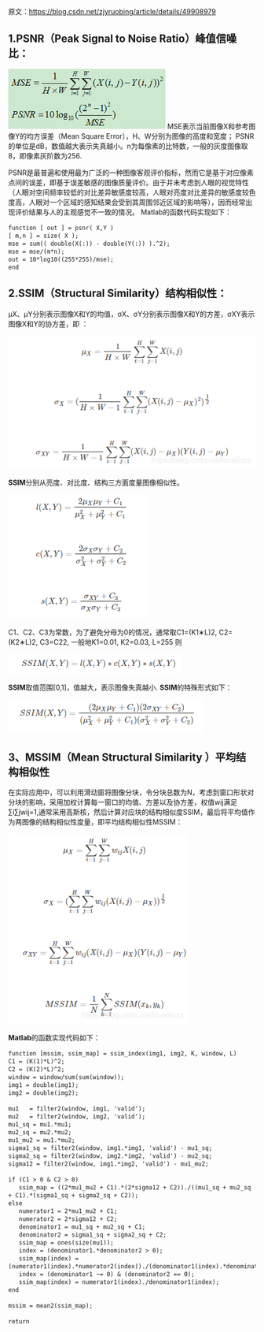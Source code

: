 原文：https://blog.csdn.net/zjyruobing/article/details/49908979 

## **1.PSNR（Peak Signal to Noise Ratio）峰值信噪比：**

![img](img/2012101321564314.jpg)
 MSE表示当前图像X和参考图像Y的均方误差（Mean Square Error），H、W分别为图像的高度和宽度；
 PSNR的单位是dB，数值越大表示失真越小。n为每像素的比特数，一般的灰度图像取8，即像素灰阶数为256. 

 PSNR是最普遍和使用最为广泛的一种图像客观评价指标，然而它是基于对应像素点间的误差，即基于误差敏感的图像质量评价。由于并未考虑到人眼的视觉特性（人眼对空间频率较低的对比差异敏感度较高，人眼对亮度对比差异的敏感度较色度高，人眼对一个区域的感知结果会受到其周围邻近区域的影响等），因而经常出现评价结果与人的主观感觉不一致的情况。
 Matlab的函数代码实现如下：

```
function [ out ] = psnr( X,Y )
[ m,n ] = size( X );
mse = sum(( double(X(:)) - double(Y(:)) ).^2);
mse = mse/(m*n);
out = 10*log10((255*255)/mse);
end
```

## **2.SSIM（Structural Similarity）结构相似性：**

μX、μY分别表示图像X和Y的均值，σX、σY分别表示图像X和Y的方差，σXY表示图像X和Y的协方差，即 ：

![img](img/20181108155158529.png)

**SSIM**分别从亮度、对比度、结构三方面度量图像相似性。 

![img](img/20181108155222365.png)

C1、C2、C3为常数，为了避免分母为0的情况，通常取C1=(K1∗L)2, C2=(K2∗L)2, C3=C22, 一般地K1=0.01, K2=0.03, L=255 则 

![img](img/20181108155317977.png)

**SSIM**取值范围[0,1]，值越大，表示图像失真越小. 
**SSIM**的特殊形式如下：

![img](img/20181108155414945.png)

## **3、MSSIM（Mean Structural Similarity ）平均结构相似性**

在实际应用中，可以利用滑动窗将图像分块，令分块总数为N，考虑到窗口形状对分块的影响，采用加权计算每一窗口的均值、方差以及协方差，权值wij满足∑i∑jwij=1,通常采用高斯核，然后计算对应块的结构相似度SSIM，最后将平均值作为两图像的结构相似性度量，即平均结构相似性MSSIM： 

![img](img/20181108155531158.png)

**Matlab**的函数实现代码如下：

```
function [mssim, ssim_map] = ssim_index(img1, img2, K, window, L)
C1 = (K(1)*L)^2;
C2 = (K(2)*L)^2;
window = window/sum(sum(window));
img1 = double(img1);
img2 = double(img2);
 
mu1   = filter2(window, img1, 'valid');
mu2   = filter2(window, img2, 'valid');
mu1_sq = mu1.*mu1;
mu2_sq = mu2.*mu2;
mu1_mu2 = mu1.*mu2;
sigma1_sq = filter2(window, img1.*img1, 'valid') - mu1_sq;
sigma2_sq = filter2(window, img2.*img2, 'valid') - mu2_sq;
sigma12 = filter2(window, img1.*img2, 'valid') - mu1_mu2;
 
if (C1 > 0 & C2 > 0)
   ssim_map = ((2*mu1_mu2 + C1).*(2*sigma12 + C2))./((mu1_sq + mu2_sq + C1).*(sigma1_sq + sigma2_sq + C2));
else
   numerator1 = 2*mu1_mu2 + C1;
   numerator2 = 2*sigma12 + C2;
   denominator1 = mu1_sq + mu2_sq + C1;
   denominator2 = sigma1_sq + sigma2_sq + C2;
   ssim_map = ones(size(mu1));
   index = (denominator1.*denominator2 > 0);
   ssim_map(index) = (numerator1(index).*numerator2(index))./(denominator1(index).*denominator2(index));
   index = (denominator1 ~= 0) & (denominator2 == 0);
   ssim_map(index) = numerator1(index)./denominator1(index);
end
 
mssim = mean2(ssim_map);
 
return
```